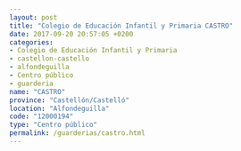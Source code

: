```yaml
---
layout: post
title: "Colegio de Educación Infantil y Primaria CASTRO"
date: 2017-09-20 20:57:05 +0200
categories:
- Colegio de Educación Infantil y Primaria
- castellon-castello
- alfondeguilla
- Centro público
- guarderia
name: "CASTRO"
province: "Castellón/Castelló"
location: "Alfondeguilla"
code: "12000194"
type: "Centro público"
permalink: /guarderias/castro.html
---
```

